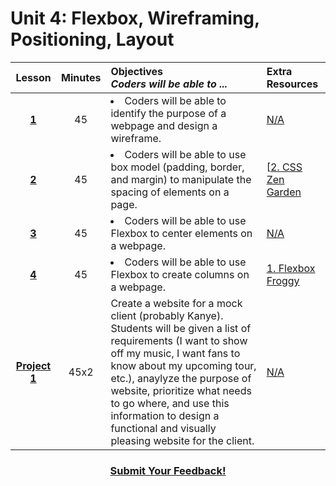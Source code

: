 # Unit 4: Flexbox, Wireframing, Positioning, Layout






|Lesson|Minutes|Objectives <br> *Coders will be able to ...*|Extra Resources|
|:-------:|:-------:|:-------|:-------|
|[**1**]()|45| <li> Coders will be able to identify the purpose of a webpage and design a wireframe.</li>|[N/A]()|
|[**2**]()|45|<li> Coders will be able to use box model (padding, border, and margin) to manipulate the spacing of elements on a page.</li>|[[2. CSS Zen Garden](https://github.com/ScriptEdcurriculum/curriculum2016/tree/master/year1/units/unit4/projects/project2)|
|[**3**]()|45|<li> Coders will be able to use Flexbox to center elements on a webpage.</li>|[N/A]()|
|[**4**]()|45|<li> Coders will be able to use Flexbox to create columns on a webpage.</li>|[1. Flexbox Froggy](https://flexboxfroggy.com/)|
|[**Project 1**]()|45x2|Create a website for a mock client (probably Kanye). Students will be given a list of requirements (I want to show off my music, I want fans to know about my upcoming tour, etc.), anaylyze the purpose of website, prioritize what needs to go where, and use this information to design a functional and visually pleasing website for the client.|[N/A]()|



<h3 align="center"><a href="https://docs.google.com/forms/d/e/1FAIpQLSfx0wkLyw_jSOhWR2yY8GTR8TV2NXYZc40us7aPHnl9bO6WAQ/viewform">Submit Your Feedback!</a></h3>

